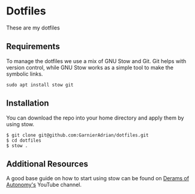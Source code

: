 # Dotfiles

These are my dotfiles


## Requirements

To manage the dotfiles we use a mix of GNU Stow and Git. Git helps with version control, while GNU Stow works as a simple tool to make the symbolic links. 

```
sudo apt install stow git
```

## Installation

You can download the repo into your home directory and apply them by using stow.

```
$ git clone git@github.com:GarnierAdrian/dotfiles.git
$ cd dotfiles
$ stow .
```

## Additional Resources

A good base guide on how to start using stow can be found on [Derams of Autonomy's](https://youtu.be/y6XCebnB9gs?si=8kJ7r6yaVlHMpX6S) YouTube channel. 
